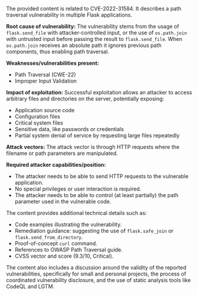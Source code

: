 The provided content is related to CVE-2022-31584. It describes a path traversal vulnerability in multiple Flask applications.

**Root cause of vulnerability:**
The vulnerability stems from the usage of `flask.send_file` with attacker-controlled input, or the use of `os.path.join` with untrusted input before passing the result to `flask.send_file`. When `os.path.join` receives an absolute path it ignores previous path components, thus enabling path traversal.

**Weaknesses/vulnerabilities present:**
- Path Traversal (CWE-22)
- Improper Input Validation

**Impact of exploitation:**
Successful exploitation allows an attacker to access arbitrary files and directories on the server, potentially exposing:
- Application source code
- Configuration files
- Critical system files
- Sensitive data, like passwords or credentials
- Partial system denial of service by requesting large files repeatedly

**Attack vectors:**
The attack vector is through HTTP requests where the filename or path parameters are manipulated.

**Required attacker capabilities/position:**
- The attacker needs to be able to send HTTP requests to the vulnerable application.
- No special privileges or user interaction is required.
- The attacker needs to be able to control (at least partially) the path parameter used in the vulnerable code.

The content provides additional technical details such as:
- Code examples illustrating the vulnerability.
- Remediation guidance: suggesting the use of `flask.safe_join` or `flask.send_from_directory`.
- Proof-of-concept `curl` command.
- References to OWASP Path Traversal guide.
- CVSS vector and score (9.3/10, Critical).

The content also includes a discussion around the validity of the reported vulnerabilities, specifically for small and personal projects, the process of coordinated vulnerability disclosure, and the use of static analysis tools like CodeQL and LGTM.